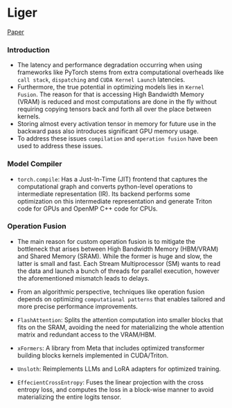 # Liger
[Paper](https://arxiv.org/pdf/2410.10989) 

### Introduction
- The latency and performance degradation occurring when using
frameworks like PyTorch stems from extra computational overheads
like `call stack`, `dispatching` and `CUDA Kernel Launch` latencies.
- Furthermore, the true potential in optimizing models lies in
`Kernel Fusion`. The reason for that is accessing High Bandwidth
Memory (VRAM) is reduced and most computations are done in the
fly without requiring copying tensors back and forth all over the
place between kernels.
- Storing almost every activation tensor in memory for future use
in the backward pass also introduces significant GPU memory
usage.
- To address these issues `compilation` and `operation fusion`
have been used to address these issues.


### Model Compiler
- `torch.compile`: Has a Just-In-Time (JIT) frontend that captures
the computational graph and converts python-level operations
to intermediate representation (IR). Its backend performs
some optimization on this intermediate representation
and generate Triton code for GPUs and OpenMP C++ code
for CPUs.

### Operation Fusion
- The main reason for custom operation fusion is to mitigate the
bottleneck that arises between High Bandwidth Memory (HBM/VRAM)
and Shared Memory (SRAM). While the former is huge and slow,
the latter is small and fast. Each Stream Multiprocessor (SM)
wants to read the data and launch a bunch of threads for parallel
execution, however the aforementioned mismatch leads to delays.

- From an algorithmic perspective, techniques like operation
fusion depends on optimizing `computational patterns` that
enables tailored and more precise performance improvements.

- `FlashAttention`: Splits the attention computation into smaller
blocks that fits on the SRAM, avoiding the need for materializing
the whole attention matrix and redundant access to the VRAM/HBM.

- `xFormers`: A library from Meta that includes optimized
transformer building blocks kernels implemented in CUDA/Triton.

- `Unsloth`: Reimplements LLMs and LoRA adapters for optimized training.

- `EffecientCrossEntropy`: Fuses the linear projection with the
cross entropy loss, and computes the loss in a block-wise manner
to avoid materializing the entire logits tensor.
